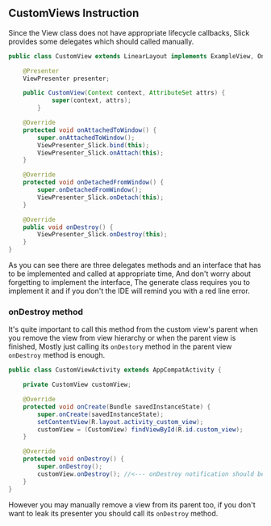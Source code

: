 ## CustomViews Instruction

Since the View class does not have appropriate lifecycle callbacks,
Slick provides some delegates which should called manually.

```java
public class CustomView extends LinearLayout implements ExampleView, OnDestroyListener {

    @Presenter
    ViewPresenter presenter;

    public CustomView(Context context, AttributeSet attrs) {
            super(context, attrs);
        }

    @Override
    protected void onAttachedToWindow() {
        super.onAttachedToWindow();
        ViewPresenter_Slick.bind(this);
        ViewPresenter_Slick.onAttach(this);
    }

    @Override
    protected void onDetachedFromWindow() {
        super.onDetachedFromWindow();
        ViewPresenter_Slick.onDetach(this);
    }

    @Override
    public void onDestroy() {
        ViewPresenter_Slick.onDestroy(this);
    }
}
```
As you can see there are three delegates methods and an interface that has to be implemented and called at appropriate time,
And don't worry about forgetting to implement the interface, The generate class requires you to implement it and if you
don't the IDE will remind you with a red line error.

### onDestroy method
It's quite important to call this method from the custom view's parent when you remove the view from view hierarchy or
when the parent view is finished, Mostly just calling its `onDestory` method in the parent view `onDestroy` method is
enough.
```java
public class CustomViewActivity extends AppCompatActivity {

    private CustomView customView;

    @Override
    protected void onCreate(Bundle savedInstanceState) {
        super.onCreate(savedInstanceState);
        setContentView(R.layout.activity_custom_view);
        customView = (CustomView) findViewById(R.id.custom_view);
    }

    @Override
    protected void onDestroy() {
        super.onDestroy();
        customView.onDestroy(); //<--- onDestroy notification should be passed to view
    }
}
```
However you may manually remove a view from its parent too, if you don't want to leak its presenter you should call its
`onDestroy` method.

